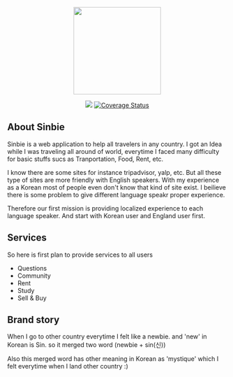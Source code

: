 <p align="center"><img src="http://i66.tinypic.com/121fm6h.png" width="200px"></p>
<p align="center">
  <img src="https://api.travis-ci.org/tiger154/sinbie.svg?branch=master">  
  <a href='https://coveralls.io/github/tiger154/sinbie'><img src='https://coveralls.io/repos/github/tiger154/sinbie/badge.svg' alt='Coverage Status' /></a>

</p>

## About Sinbie

Sinbie is a web application to help all travelers in any country. 
I got an Idea while I was traveling all around of world, everytime I faced many difficulty for basic stuffs sucs as 
Tranportation, Food, Rent, etc.

I know there are some sites for instance tripadvisor, yalp, etc. But all these type of sites are more friendly with English speakers. 
With my experience as a Korean most of people even don't know that kind of site exist. 
I beilieve there is some problem to give different language speakr proper experience. 

Therefore our first mission is providing localized experience to each language speaker.
And start with Korean user and England user first. 


## Services

So here is first plan to provide services to all users

- Questions
- Community
- Rent
- Study
- Sell & Buy


## Brand story

When I go to other country everytime I felt like a newbie. 
and 'new' in Korean is Sin. so it merged two word (newbie + sin(신))

Also this merged word has other meaning in Korean as 'mystique' which I felt everytime when I land other country :)  
